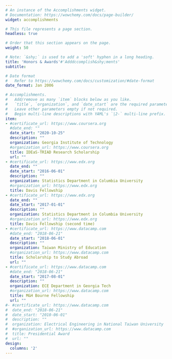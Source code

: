 ```yaml
---
# An instance of the Accomplishments widget.
# Documentation: https://wowchemy.com/docs/page-builder/
widget: accomplishments

# This file represents a page section.
headless: true

# Order that this section appears on the page.
weight: 50

# Note: `&shy;` is used to add a 'soft' hyphen in a long heading.
title: 'Honors & Awards'#'Adddccomplish&shy;ments'
subtitle:

# Date format
#   Refer to https://wowchemy.com/docs/customization/#date-format
date_format: Jan 2006

# Accomplishments.
#   Add/remove as many `item` blocks below as you like.
#   `title`, `organization`, and `date_start` are the required parameters.
#   Leave other parameters empty if not required.
#   Begin multi-line descriptions with YAML's `|2-` multi-line prefix.
item:
- #certificate_url: https://www.coursera.org
  #date_end: ""
  date_start: "2020-10-25"
  description: ""
  organization: Georgia Institute of Technology
  #organization_url: https://www.coursera.org
  title: IDEaS-TRIAD Research Scholarship
  url: ""
- #certificate_url: https://www.edx.org
  date_end: ""
  date_start: "2016-06-01"
  description: ""
  organization: Statistics Department in Columbia University
  #organization_url: https://www.edx.org
  title: Davis Fellowship
- #certificate_url: https://www.edx.org
  date_end: ""
  date_start: "2017-01-01"
  description: ""
  organization: Statistics Department in Columbia University
  #organization_url: https://www.edx.org
  title: Davis Fellowship (second time)
- #certificate_url: https://www.datacamp.com
  #date_end: "2018-06-21"
  date_start: "2018-06-01"
  description: ""
  organization: Taiwan Ministry of Education
  #organization_url: https://www.datacamp.com
  title: Scholarship to Study Abroad
  url: ""
- #certificate_url: https://www.datacamp.com
  #date_end: "2018-06-21"
  date_start: "2017-08-01"
  description: ""
  organization: ECE Department in Georgia Tech
  #organization_url: https://www.datacamp.com
  title: M&H Bourne Fellowship
  url: ""
#- #certificate_url: https://www.datacamp.com
#  date_end: "2018-06-21"
#  date_start: "2010-06-01"
#  description: ""
#  organization: Electrical Engineering in National Taiwan University
#  #organization_url: https://www.datacamp.com
#  title: Presidential Award
#  url: ""
design:
  columns: '2' 
---
```

